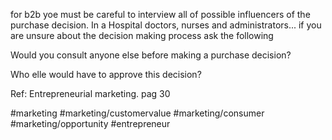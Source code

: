 for b2b yoe must be careful to interview all of possible influencers of the purchase decision. In a Hospital doctors, nurses and administrators... if you are unsure about the decision making process ask the following

Would you consult anyone else before making a purchase decision?

Who elle would have to approve this decision?

Ref: Entrepreneurial marketing. pag 30

#marketing #marketing/customervalue #marketing/consumer #marketing/opportunity #entrepreneur 